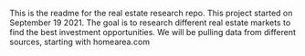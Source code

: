This is the readme for the real estate research repo. 
This project started on September 19 2021. The goal is to research different real estate markets to find the best investment opportunities.
We will be pulling data from different sources, starting with homearea.com